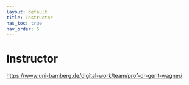 ```yaml
---
layout: default
title: Instructor
has_toc: true
nav_order: 6
---
```


# Instructor


https://www.uni-bamberg.de/digital-work/team/prof-dr-gerit-wagner/